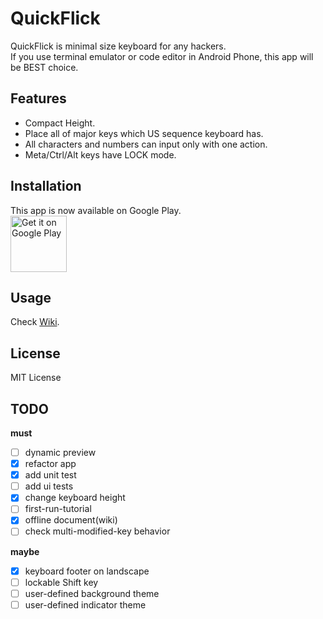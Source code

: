 # QuickFlick

QuickFlick is minimal size keyboard for any hackers.  
If you use terminal emulator or code editor in Android Phone, this app will be BEST choice.

## Features
* Compact Height.
* Place all of major keys which US sequence keyboard has.
* All characters and numbers can input only with one action.
* Meta/Ctrl/Alt keys have LOCK mode.

## Installation
This app is now available on Google Play.  
<a href='https://play.google.com/store/apps/details?id=com.rkbk60.quickflick&pcampaignid=MKT-Other-global-all-co-prtnr-py-PartBadge-Mar2515-1'><img alt='Get it on Google Play' src='https://play.google.com/intl/en_us/badges/images/generic/en_badge_web_generic.png' height='90px' style='max-width=100%;'/></a>

## Usage
<!--
    TODO: remove GitHub-Wiki, replace to offline document
-->
Check [Wiki](https://github.com/rkbk60/QuickFlick/wiki/).

## License
MIT License

## TODO
**must**
* [ ] dynamic preview
* [x] refactor app
* [x] add unit test
* [ ] add ui tests
* [x] change keyboard height
* [ ] first-run-tutorial
* [x] offline document(wiki)
* [ ] check multi-modified-key behavior

**maybe**
* [x] keyboard footer on landscape
* [ ] lockable Shift key
* [ ] user-defined background theme
* [ ] user-defined indicator theme
